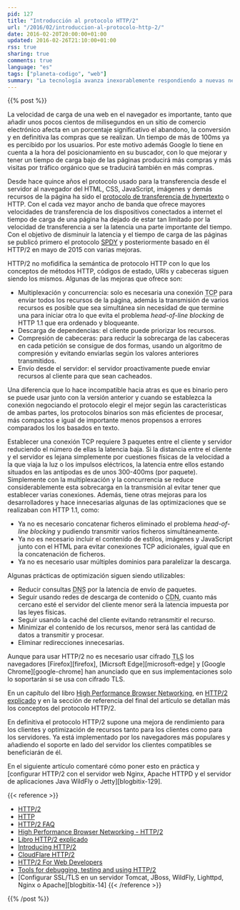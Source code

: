 ```yaml
---
pid: 127
title: "Introducción al protocolo HTTP/2"
url: "/2016/02/introduccion-al-protocolo-http-2/"
date: 2016-02-20T20:00:00+01:00
updated: 2016-02-26T21:10:00+01:00
rss: true
sharing: true
comments: true
language: "es"
tags: ["planeta-codigo", "web"]
summary: "La tecnología avanza inexorablemente respondiendo a nuevas necesidades o mejor a las existentes. El protocolo HTTP se ha mantenido sin grandes cambios durante más de 15 años, sin embargo, para reducir las latencias en la carga de las páginas y ser más eficiente se ha desarrollado una nueva especificación que ya promete reducir estos problemas. HTTP/2 no es compatible hacia atrás pero se puede usar junto con HTTP 1.1 y los dispositivos que usen aprovecharse de sus ventajas. Los navegadores más populares ya lo han implementado y los servidores web o de aplicaciones ya ofrecen soporte para ser usado."
---
```


{{% post %}}

La velocidad de carga de una web en el navegador es importante, tanto que añadir unos pocos cientos de milisegundos en un sitio de comercio electrónico afecta en un porcentaje significativo el abandono, la conversión y en definitiva las compras que se realizan. Un tiempo de más de 100ms ya es percibido por los usuarios. Por este motivo además Google lo tiene en cuenta a la hora del posicionamiento en su buscador, con lo que mejorar y tener un tiempo de carga bajo de las páginas producirá más compras y más visitas por tráfico orgánico que se traducirá también en más compras.

Desde hace quince años el protocolo usado para la transferencia desde el servidor al navegador del HTML, CSS, JavaScript, imágenes y demás recursos de la página ha sido el [protocolo de transferencia de hypertexto](https://es.wikipedia.org/wiki/Hypertext_Transfer_Protocol) o HTTP. Con el cada vez mayor ancho de banda que ofrece mayores velocidades de transferencia de los dispositivos conectados a internet el tiempo de carga de una página ha dejado de estar tan limitado por la velocidad de transferencia a ser la latencia una parte importante del tiempo. Con el objetivo de disminuir la latencia y el tiempo de carga de las páginas se publicó primero el protocolo [SPDY](https://es.wikipedia.org/wiki/SPDY) y posteriormente basado en él HTTP/2 en mayo de 2015 con varias mejoras.

HTTP/2 no mofidifica la semántica de protocolo HTTP con lo que los conceptos de métodos HTTP, códigos de estado, URIs y cabeceras siguen siendo los mismos. Algunas de las mejoras que ofrece son:

* Multiplexación y concurrencia: solo es necesaria una conexión <abbr title="Transmission Control Protocol">TCP</abbr> para enviar todos los recursos de la página, además la transmisión de varios recursos es posible que sea simultánea sin necesidad de que termine una para iniciar otra lo que evita el problema _head-of-line blocking_ de HTTP 1.1 que era ordenado y bloqueante.
* Descarga de dependencias: el cliente puede priorizar los recursos.
* Compresión de cabeceras: para reducir la sobrecarga de las cabeceras en cada petición se consigue de dos formas, usando un algoritmo de compresión y evitando enviarlas según los valores anteriores transmitidos.
* Envío desde el servidor: el servidor proactivamente puede enviar recursos al cliente para que sean cacheados.

Una diferencia que lo hace incompatible hacia atras es que es binario pero se puede usar junto con la versión anterior y cuando se establezca la conexión negociando el protocolo elegir el mejor según las características de ambas partes, los protocolos binarios son más eficientes de procesar, más compactos e igual de importante menos propensos a errores comparados los los basados en texto.

Establecer una conexión TCP requiere 3 paquetes entre el cliente y servidor reduciendo el número de ellas la latencia baja. Si la distancia entre el cliente y el servidor es lejana simplemente por cuestiones físicas de la velocidad a la que viaja la luz o los impulsos eléctricos, la latencia entre ellos estando situados en las antípodas es de unos 300-400ms (por paquete). Simplemente con la multiplexación y la concurrencia se reduce considerablemente esta sobrecarga en la transmisión al evitar tener que establecer varias conexiones. Además, tiene otras mejoras para los desarrolladores y hace innecesarias algunas de las optimizaciones que se realizaban con HTTP 1.1, como:

* Ya no es necesario concatenar ficheros eliminado el problema _head-of-line blocking_ y pudiendo transmitir varios ficheros simultáneamente.
* Ya no es necesario incluir el contenido de estilos, imágenes y JavaScript junto con el HTML para evitar conexiones TCP adicionales, igual que en la concatenación de ficheros.
* Ya no es necesario usar múltiples dominios para paralelizar la descarga.

Algunas prácticas de optimización siguen siendo utilizables:

* Reducir consultas <abbr title="Domain Name System">DNS</abbr> por la latencia de envío de paquetes.
* Seguir usando redes de descarga de contenido o <abbr title="Content Delivery Network">CDN</abbr>, cuanto más cercano esté el servidor del cliente menor será la latencia impuesta por las leyes físicas.
* Seguir usando la caché del cliente evitando retransmitir el recurso.
* Minimizar el contenido de los recursos, menor será las cantidad de datos a transmitir y procesar.
* Eliminar redirecciones innecesarias.

Aunque para usar HTTP/2 no es necesario usar cifrado <abbr title="Transport Layer Security ">TLS</abbr> los navegadores [Firefox][firefox], [Micrsoft Edge][microsoft-edge] y [Google Chrome][google-chrome] han anunciado que en sus implementaciones solo lo soportarán si se usa con cifrado TLS.

En un capítulo del libro  [High Performance Browser Networking](http://chimera.labs.oreilly.com/books/1230000000545/ch12.html), en [HTTP/2 explicado](https://bagder.gitbooks.io/http2-explained/content/es/index.html) y en la sección de referencia del final del artículo se detallan más los conceptos del protocolo HTTP/2.

En definitiva el protocolo HTTP/2 supone una mejora de rendimiento para los clientes y optimización de recursos tanto para los clientes como para los servidores. Ya está implementado por los navegadores más populares y añadiendo el soporte en lado del servidor los clientes compatibles se beneficiarán de él.

En el siguiente artículo comentaré cómo poner esto en práctica y [configurar HTTP/2 con el servidor web Nginx, Apache HTTPD y el servidor de aplicaciones Java WildFly o Jetty][blogbitix-129].

{{< reference >}}
* [HTTP/2](https://en.wikipedia.org/wiki/HTTP/2)
* [HTTP](https://es.wikipedia.org/wiki/Hypertext_Transfer_Protocol)
* [HTTP/2 FAQ](https://http2.github.io/faq/)
* [High Performance Browser Networking - HTTP/2](http://chimera.labs.oreilly.com/books/1230000000545/ch12.html)
* [Libro HTTP/2 explicado](https://bagder.gitbooks.io/http2-explained/content/es/index.html)
* [Introducing HTTP/2](https://blog.cloudflare.com/introducing-http2/)
* [CloudFlare HTTP/2](https://www.cloudflare.com/http2/)
* [HTTP/2 For Web Developers](https://blog.cloudflare.com/http-2-for-web-developers/)
* [Tools for debugging, testing and using HTTP/2](https://blog.cloudflare.com/tools-for-debugging-testing-and-using-http-2/)
* [Configurar SSL/TLS en un servidor Tomcat, JBoss, WildFly, Lighttpd, Nginx o Apache][blogbitix-14]
{{< /reference >}}

{{% /post %}}
